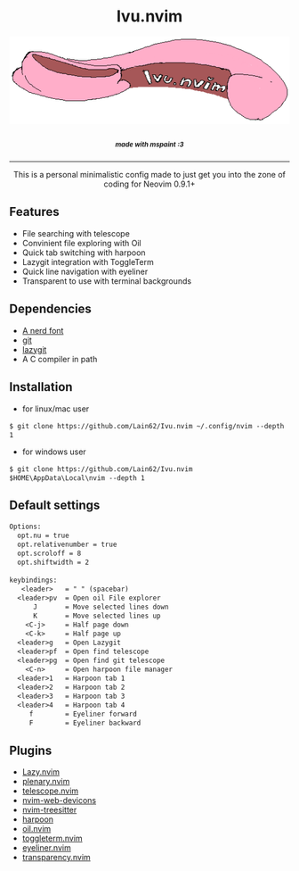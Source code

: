 <h1 align="center"> Ivu.nvim </h1>
<p align="center"><img src="./pictures/Logo.png"></p>
<h5 align="center"><sub>made with mspaint :3</sub></h5>

---

<p align="center">This is a personal minimalistic config made to just get you into the zone of coding  
for Neovim 0.9.1+ </p> 
<h2>Features </h2>
<ul>
  <li>File searching with telescope</li>
  <li>Convinient file exploring with Oil</li>
  <li>Quick tab switching with harpoon</li>
  <li>Lazygit integration with ToggleTerm</li>
  <li>Quick line navigation with eyeliner</li>
  <li>Transparent to use with terminal backgrounds</li>
</ul>

## **Dependencies**
- [A nerd font](https://www.nerdfonts.com/)
- [git](https://git-scm.com/)
- [lazygit](https://github.com/jesseduffield/lazygit)
- A C compiler in path


## **Installation**
- for linux/mac user  
```
$ git clone https://github.com/Lain62/Ivu.nvim ~/.config/nvim --depth 1
```
   
- for windows user
```
$ git clone https://github.com/Lain62/Ivu.nvim $HOME\AppData\Local\nvim --depth 1
```

## **Default settings**
```
Options:
  opt.nu = true
  opt.relativenumber = true
  opt.scroloff = 8
  opt.shiftwidth = 2

keybindings:
   <leader>   = " " (spacebar)
  <leader>pv  = Open oil File explorer
      J       = Move selected lines down
      K       = Move selected lines up
    <C-j>     = Half page down
    <C-k>     = Half page up
  <leader>g   = Open Lazygit
  <leader>pf  = Open find telescope
  <leader>pg  = Open find git telescope
    <C-n>     = Open harpoon file manager
  <leader>1   = Harpoon tab 1
  <leader>2   = Harpoon tab 2
  <leader>3   = Harpoon tab 3
  <leader>4   = Harpoon tab 4
     f        = Eyeliner forward
     F        = Eyeliner backward
```

## **Plugins**
- [Lazy.nvim](https://github.com/folke/lazy.nvim)
- [plenary.nvim](https://github.com/nvim-lua/plenary.nvim)
- [telescope.nvim](https://github.com/nvim-telescope/telescope.nvim)
- [nvim-web-devicons](https://github.com/nvim-tree/nvim-web-devicons)
- [nvim-treesitter](https://github.com/nvim-treesitter/nvim-treesitter)
- [harpoon](https://github.com/ThePrimeagen/harpoon)
- [oil.nvim](https://github.com/stevearc/oil.nvim)
- [toggleterm.nvim](https://github.com/akinsho/toggleterm.nvim) 
- [eyeliner.nvim](https://github.com/jinh0/eyeliner.nvim)
- [transparency.nvim](https://github.com/xiyaowong/transparent.nvim)
